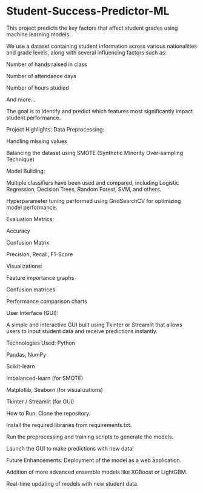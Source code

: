 # Student-Success-Predictor-ML
This project predicts the key factors that affect student grades using machine learning models.

We use a dataset containing student information across various nationalities and grade levels, along with several influencing factors such as:

Number of hands raised in class

Number of attendance days

Number of hours studied

And more...

The goal is to identify and predict which features most significantly impact student performance.

Project Highlights:
Data Preprocessing:

Handling missing values

Balancing the dataset using SMOTE (Synthetic Minority Over-sampling Technique)

Model Building:

Multiple classifiers have been used and compared, including Logistic Regression, Decision Trees, Random Forest, SVM, and others.

Hyperparameter tuning performed using GridSearchCV for optimizing model performance.

Evaluation Metrics:

Accuracy

Confusion Matrix

Precision, Recall, F1-Score

Visualizations:

Feature importance graphs

Confusion matrices

Performance comparison charts

User Interface (GUI):

A simple and interactive GUI built using Tkinter or Streamlit that allows users to input student data and receive predictions instantly.

Technologies Used:
Python

Pandas, NumPy

Scikit-learn

Imbalanced-learn (for SMOTE)

Matplotlib, Seaborn (for visualizations)

Tkinter / Streamlit (for GUI)

How to Run:
Clone the repository.

Install the required libraries from requirements.txt.

Run the preprocessing and training scripts to generate the models.

Launch the GUI to make predictions with new data!

Future Enhancements:
Deployment of the model as a web application.

Addition of more advanced ensemble models like XGBoost or LightGBM.

Real-time updating of models with new student data.

